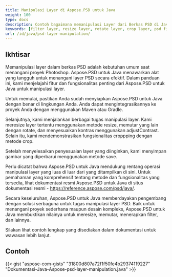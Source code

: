 ```yaml
---
title: Manipulasi Layer di Aspose.PSD untuk Java
weight: 100
type: docs
description: Contoh bagaimana memanipulasi Layer dari Berkas PSD di Java
keywords: [filter layer, resize layer, rotate layer, crop layer, psd filters, layer manipulation, update layer, psd api, java, contoh kode]
url: /id/java/psd-layer-manipulation/
---
```


## **Ikhtisar**

Memanipulasi layer dalam berkas PSD adalah kebutuhan umum saat menangani proyek Photoshop. Aspose.PSD untuk Java menawarkan alat yang tangguh untuk menangani layer PSD secara efektif. Dalam panduan ini, kami menjelajahi fitur dan fungsionalitas penting dari Aspose.PSD untuk Java untuk manipulasi layer.

Untuk memulai, pastikan Anda sudah menyiapkan Aspose.PSD untuk Java dengan benar di lingkungan Anda. Anda dapat mengintegrasikannya ke proyek Anda dengan menggunakan Maven atau Gradle.

Selanjutnya, kami menjalankan berbagai tugas manipulasi layer. Kami meresize layer tertentu menggunakan metode resize, memutar yang lain dengan rotate, dan menyesuaikan kontras menggunakan adjustContrast. Selain itu, kami mendemonstrasikan fungsionalitas croppping dengan metode crop.

Setelah menyelesaikan penyesuaian layer yang diinginkan, kami menyimpan gambar yang diperbarui menggunakan metode save.

Perlu dicatat bahwa Aspose.PSD untuk Java mendukung rentang operasi manipulasi layer yang luas di luar dari yang ditampilkan di sini. Untuk pemahaman yang komprehensif tentang metode dan fungsionalitas yang tersedia, lihat dokumentasi resmi Aspose.PSD untuk Java di situs dokumentasi resmi - https://reference.aspose.com/psd/java/.

Secara keseluruhan, Aspose.PSD untuk Java memberdayakan pengembang dengan solusi serbaguna untuk tugas manipulasi layer PSD. Baik untuk menangani proyek sederhana maupun desain kompleks, Aspose.PSD untuk Java membuktikan nilainya untuk meresize, memutar, menerapkan filter, dan lainnya.

Silakan lihat contoh lengkap yang disediakan dalam dokumentasi untuk wawasan lebih lanjut.

## **Contoh**
{{< gist "aspose-com-gists" "31800d807a72f1f50fe4b29374119227" "Dokumentasi-Java-Aspose-psd-layer-manipulation.java" >}}
